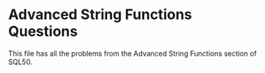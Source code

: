 # Advanced String Functions Questions

This file has all the problems from the Advanced String Functions section of SQL50.
